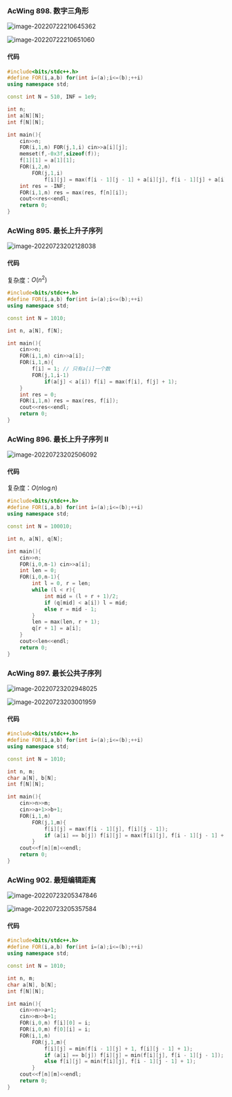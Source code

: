 ### AcWing 898. 数字三角形

![image-20220722210645362](https://nme-200t.oss-cn-hangzhou.aliyuncs.com/template/202207222106426.png)

![image-20220722210651060](https://nme-200t.oss-cn-hangzhou.aliyuncs.com/template/202207222106094.png)

#### 代码

```cpp
#include<bits/stdc++.h>
#define FOR(i,a,b) for(int i=(a);i<=(b);++i)
using namespace std;

const int N = 510, INF = 1e9;

int n;
int a[N][N];
int f[N][N];

int main(){
    cin>>n;
    FOR(i,1,n) FOR(j,1,i) cin>>a[i][j];
    memset(f,-0x3f,sizeof(f));
    f[1][1] = a[1][1];
    FOR(i,2,n)
        FOR(j,1,i)
            f[i][j] = max(f[i - 1][j - 1] + a[i][j], f[i - 1][j] + a[i][j]);
    int res = -INF;
    FOR(i,1,n) res = max(res, f[n][i]);
    cout<<res<<endl;
    return 0;
}
```

### AcWing 895. 最长上升子序列

![image-20220723202128038](https://nme-200t.oss-cn-hangzhou.aliyuncs.com/template/202207232021160.png)

#### 代码

复杂度：$O(n^2)$

```cpp
#include<bits/stdc++.h>
#define FOR(i,a,b) for(int i=(a);i<=(b);++i)
using namespace std;

const int N = 1010;

int n, a[N], f[N];

int main(){
    cin>>n;
    FOR(i,1,n) cin>>a[i];
    FOR(i,1,n){
        f[i] = 1; // 只有a[i]一个数
        FOR(j,1,i-1)
            if(a[j] < a[i]) f[i] = max(f[i], f[j] + 1);
    }
    int res = 0;
    FOR(i,1,n) res = max(res, f[i]);
    cout<<res<<endl;
    return 0;
}
```

### AcWing 896. 最长上升子序列 II

![image-20220723202506092](https://nme-200t.oss-cn-hangzhou.aliyuncs.com/template/202207232025143.png)

#### 代码

复杂度：$O(n \log n)$

```cpp
#include<bits/stdc++.h>
#define FOR(i,a,b) for(int i=(a);i<=(b);++i)
using namespace std;

const int N = 100010;

int n, a[N], q[N];

int main(){
    cin>>n;
    FOR(i,0,n-1) cin>>a[i];
    int len = 0;
    FOR(i,0,n-1){
        int l = 0, r = len;
        while (l < r){
            int mid = (l + r + 1)/2;
            if (q[mid] < a[i]) l = mid;
            else r = mid - 1;
        }
        len = max(len, r + 1);
        q[r + 1] = a[i];
    }
    cout<<len<<endl;
    return 0;
}
```

### AcWing 897. 最长公共子序列

![image-20220723202948025](https://nme-200t.oss-cn-hangzhou.aliyuncs.com/template/202207232029086.png)

![image-20220723203001959](https://nme-200t.oss-cn-hangzhou.aliyuncs.com/template/202207232030989.png)

#### 代码

```cpp
#include<bits/stdc++.h>
#define FOR(i,a,b) for(int i=(a);i<=(b);++i)
using namespace std;

const int N = 1010;

int n, m;
char a[N], b[N];
int f[N][N];

int main(){
    cin>>n>>m;
    cin>>a+1>>b+1;
    FOR(i,1,n)
        FOR(j,1,m){
            f[i][j] = max(f[i - 1][j], f[i][j - 1]);
            if (a[i] == b[j]) f[i][j] = max(f[i][j], f[i - 1][j - 1] + 1);
        }
    cout<<f[n][m]<<endl;
    return 0;
}
```

### AcWing 902. 最短编辑距离

![image-20220723205347846](https://nme-200t.oss-cn-hangzhou.aliyuncs.com/template/202207232053890.png)

![image-20220723205357584](https://nme-200t.oss-cn-hangzhou.aliyuncs.com/template/202207232053615.png)

#### 代码

```cpp
#include<bits/stdc++.h>
#define FOR(i,a,b) for(int i=(a);i<=(b);++i)
using namespace std;

const int N = 1010;

int n, m;
char a[N], b[N];
int f[N][N];

int main(){
    cin>>n>>a+1;
    cin>>m>>b+1;
    FOR(i,0,n) f[i][0] = i;
    FOR(i,0,m) f[0][i] = i;
    FOR(i,1,n)
        FOR(j,1,m){
            f[i][j] = min(f[i - 1][j] + 1, f[i][j - 1] + 1);
            if (a[i] == b[j]) f[i][j] = min(f[i][j], f[i - 1][j - 1]);
            else f[i][j] = min(f[i][j], f[i - 1][j - 1] + 1);
        }
    cout<<f[n][m]<<endl;
    return 0;
}
```

